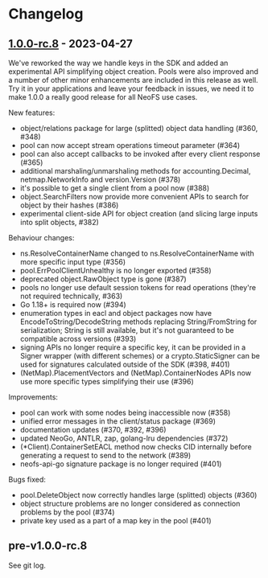 # Changelog

## [1.0.0-rc.8] - 2023-04-27

We've reworked the way we handle keys in the SDK and added an experimental API
simplifying object creation. Pools were also improved and a number of other
minor enhancements are included in this release as well. Try it in your
applications and leave your feedback in issues, we need it to make 1.0.0 a
really good release for all NeoFS use cases.

New features:
 * object/relations package for large (splitted) object data handling (#360, #348)
 * pool can now accept stream operations timeout parameter (#364)
 * pool can also accept callbacks to be invoked after every client response (#365)
 * additional marshaling/unmarshaling methods for accounting.Decimal,
   netmap.NetworkInfo and version.Version (#378)
 * it's possible to get a single client from a pool now (#388)
 * object.SearchFilters now provide more convenient APIs to search for object
   by their hashes (#386)
 * experimental client-side API for object creation (and slicing large inputs
   into split objects, #382)

Behaviour changes:
 * ns.ResolveContainerName changed to ns.ResolveContainerName with more
   specific input type (#356)
 * pool.ErrPoolClientUnhealthy is no longer exported (#358)
 * deprecated object.RawObject type is gone (#387)
 * pools no longer use default session tokens for read operations (they're not
   required technically, #363)
 * Go 1.18+ is required now (#394)
 * enumeration types in eacl and object packages now have
   EncodeToString/DecodeString methods replacing String/FromString for
   serialization; String is still available, but it's not guaranteed to be
   compatible across versions (#393)
 * signing APIs no longer require a specific key, it can be provided in a
   Signer wrapper (with different schemes) or a crypto.StaticSigner can be
   used for signatures calculated outside of the SDK (#398, #401)
 * (NetMap).PlacementVectors and (NetMap).ContainerNodes APIs now use more
   specific types simplifying their use (#396)

Improvements:
 * pool can work with some nodes being inaccessible now (#358)
 * unified error messages in the client/status package (#369)
 * documentation updates (#370, #392, #396)
 * updated NeoGo, ANTLR, zap, golang-lru dependencies (#372)
 * (*Client).ContainerSetEACL method now checks CID internally before
   generating a request to send to the network (#389)
 * neofs-api-go signature package is no longer required (#401)

Bugs fixed:
 * pool.DeleteObject now correctly handles large (splitted) objects (#360)
 * object structure problems are no longer considered as connection problems
   by the pool (#374)
 * private key used as a part of a map key in the pool (#401)

## pre-v1.0.0-rc.8

See git log.

[1.0.0-rc.8]: https://github.com/nspcc-dev/neofs-sdk-go/compare/v1.0.0-rc.7...v1.0.0-rc.8
